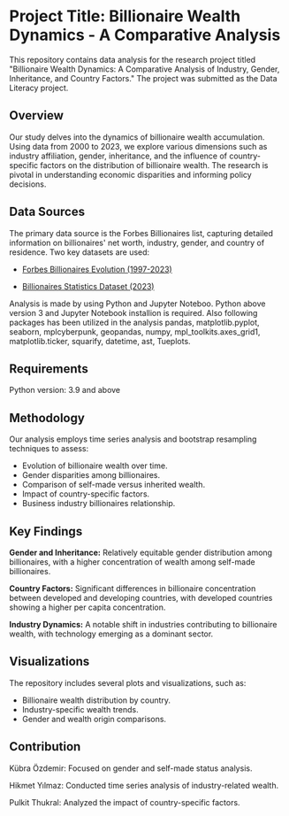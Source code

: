 # Project Title: Billionaire Wealth Dynamics - A Comparative Analysis

This repository contains data analysis for the research project titled "Billionaire Wealth Dynamics: A Comparative Analysis of Industry, Gender, Inheritance, and Country Factors." The project was submitted as the Data Literacy project.

## Overview

Our study delves into the dynamics of billionaire wealth accumulation. Using data from 2000 to 2023, we explore various dimensions such as industry affiliation, gender, inheritance, and the influence of country-specific factors on the distribution of billionaire wealth. The research is pivotal in understanding economic disparities and informing policy decisions.

## Data Sources

The primary data source is the Forbes Billionaires list, capturing detailed information on billionaires' net worth, industry, gender, and country of residence. Two key datasets are used:

- [Forbes Billionaires Evolution (1997-2023)](https://www.kaggle.com/datasets/guillemservera/forbes-billionaires-1997-2023)

- [Billionaires Statistics Dataset (2023)](https://www.kaggle.com/datasets/nelgiriyewithana/billionaires-statistics-dataset/data)

Analysis is made by using Python and Jupyter Noteboo. Python above version 3 and Jupyter Notebook installion is required. Also following packages has been utilized in the analysis pandas, matplotlib.pyplot, seaborn, mplcyberpunk, geopandas, numpy, mpl_toolkits.axes_grid1, matplotlib.ticker, squarify, datetime, ast, Tueplots.

## Requirements

Python version: 3.9 and above

## Methodology

Our analysis employs time series analysis and bootstrap resampling techniques to assess:

- Evolution of billionaire wealth over time.
- Gender disparities among billionaires.
- Comparison of self-made versus inherited wealth.
- Impact of country-specific factors.
- Business industry billionaires relationship.

## Key Findings

**Gender and Inheritance:** Relatively equitable gender distribution among billionaires, with a higher concentration of wealth among self-made billionaires.

**Country Factors:** Significant differences in billionaire concentration between developed and developing countries, with developed countries showing a higher per capita concentration.

**Industry Dynamics:** A notable shift in industries contributing to billionaire wealth, with technology emerging as a dominant sector.

## Visualizations

The repository includes several plots and visualizations, such as:

- Billionaire wealth distribution by country.
- Industry-specific wealth trends.
- Gender and wealth origin comparisons.

## Contribution

Kübra Özdemir: Focused on gender and self-made status analysis.

Hikmet Yılmaz: Conducted time series analysis of industry-related wealth.

Pulkit Thukral: Analyzed the impact of country-specific factors.
